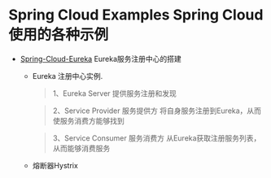 # Spring Cloud Examples Spring Cloud使用的各种示例

- [Spring-Cloud-Eureka](https://github.com/t-hong/SpringCloud-Example/tree/master/Spring-Cloud-Eureka)  Eureka服务注册中心的搭建
  * Eureka 注册中心实例.
      >  1、Eureka Server
          提供服务注册和发现
        
      >  2、Service Provider
          服务提供方
          将自身服务注册到Eureka，从而使服务消费方能够找到

      >  3、Service Consumer
          服务消费方
         从Eureka获取注册服务列表，从而能够消费服务
  * 熔断器Hystrix
